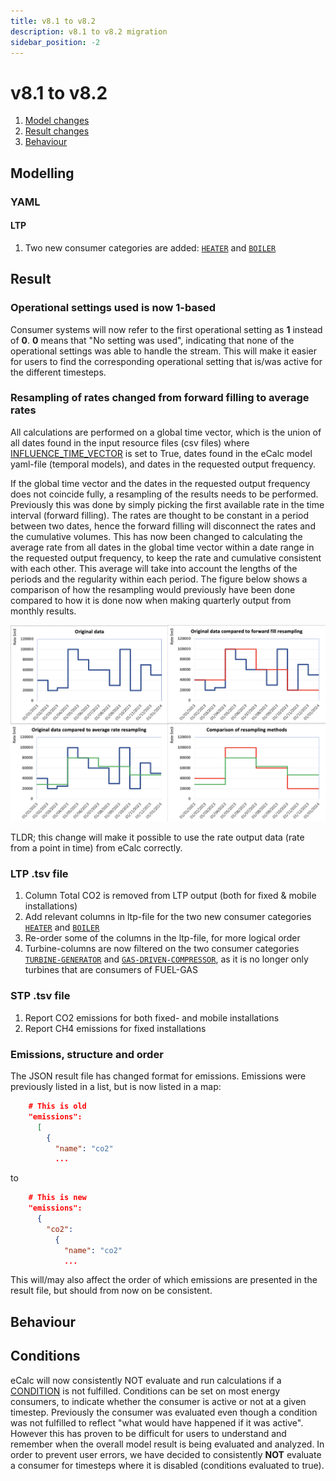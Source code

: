 ```yaml
---
title: v8.1 to v8.2
description: v8.1 to v8.2 migration
sidebar_position: -2
---
```


# v8.1 to v8.2

1. [Model changes](#modelling)
2. [Result changes](#result)
3. [Behaviour](#behaviour)

## Modelling

### YAML

#### LTP

1. Two new consumer categories are added: [`HEATER`](../references/CATEGORY) and [`BOILER`](../references/CATEGORY)

## Result

### Operational settings used is now 1-based

Consumer systems will now refer to the first operational setting as **1** instead of **0**. **0** means that "No setting was used", indicating that none of the operational settings was able to handle the stream. This will make it easier for users to find the corresponding operational setting that is/was active for the different timesteps.

### Resampling of rates changed from forward filling to average rates

All calculations are performed on a global time vector, which is the union of all dates found in the 
input resource files (csv files) where [INFLUENCE_TIME_VECTOR](../references/INFLUENCE_TIME_VECTOR) is set to 
True, dates found in the eCalc model yaml-file (temporal models), and dates in the requested output frequency.

If the global time vector and the dates in the requested output frequency does not coincide fully, a resampling of the 
results needs to be performed. Previously this was done by simply picking the first 
available rate in the time interval (forward filling). The rates are thought to be constant in a period between two 
dates, hence the forward filling will disconnect the rates and the cumulative volumes. This has now been changed to 
calculating the average rate from all dates in the global time vector within a date range in the requested output 
frequency, to keep the rate and cumulative consistent with each other. This average will take into 
account the lengths of the periods and the regularity within each period. The figure below shows a comparison of how the
resampling would previously have been done compared to how it is done now when making quarterly output from monthly results.

![](/img/docs/changed_rate_resampling.png)

TLDR; this change will make it possible to use the rate output data (rate from a point in time) from eCalc correctly.

### LTP .tsv file
1. Column Total CO2 is removed from LTP output (both for fixed & mobile installations)
2. Add relevant columns in ltp-file for the two new consumer categories [`HEATER`](../references/CATEGORY) and [`BOILER`](../references/CATEGORY)
3. Re-order some of the columns in the ltp-file, for more logical order
4. Turbine-columns are now filtered on the two consumer categories [`TURBINE-GENERATOR`](../references/CATEGORY) and [`GAS-DRIVEN-COMPRESSOR`](../references/CATEGORY), as it is no longer only turbines that are consumers of FUEL-GAS

### STP .tsv file
1. Report CO2 emissions for both fixed- and mobile installations
2. Report CH4 emissions for fixed installations


### Emissions, structure and order

The JSON result file has changed format for emissions. Emissions were previously listed in a list, but is now listed in a map:

```json
    # This is old
    "emissions":
      [
        {
          "name": "co2"
          ...
```

to

```json
    # This is new
    "emissions":
      {
        "co2":
          {
            "name": "co2"
            ...
```

This will/may also affect the order of which emissions are presented in the result file, but should from now on be consistent.

## Behaviour

## Conditions

eCalc will now consistently NOT evaluate and run calculations if a [CONDITION](../references/CONDITION) is not fulfilled. Conditions can be set on most energy consumers, to indicate whether the consumer is active or not at a given timestep. Previously the consumer was evaluated even though a condition was not fulfilled to reflect "what would have happened if it was active". However this has proven to be difficult for users to understand and remember when the overall model result is being evaluated and analyzed. In order to prevent user errors, we have decided to consistently **NOT** evaluate a consumer for timesteps where it is disabled (conditions evaluated to true).



